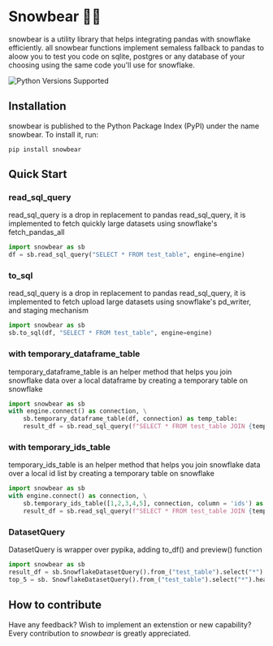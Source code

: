 # Snowbear 🐻‍❄️
snowbear is a utility library that helps integrating pandas with snowflake efficiently. all snowbear functions implement semaless fallback to pandas to aloow you to test you code on sqlite, postgres or any database of your choosing using the same code you'll use for snowflake.

![Python Versions Supported](https://img.shields.io/badge/python-3.7+-blue.svg)

## Installation
snowbear is published to the Python Package Index (PyPI) under the name snowbear. To install it, run:

``` shell
pip install snowbear
```

## Quick Start

### read_sql_query
read_sql_query is a drop in replacement to pandas read_sql_query, it is implemented to fetch quickly large datasets using snowflake's fetch_pandas_all

```python
import snowbear as sb
df = sb.read_sql_query("SELECT * FROM test_table", engine=engine)
```

### to_sql
read_sql_query is a drop in replacement to pandas read_sql_query, it is implemented to fetch upload large datasets using snowflake's pd_writer, and staging mechanism

```python
import snowbear as sb
sb.to_sql(df, "SELECT * FROM test_table", engine=engine)
```

### with temporary_dataframe_table
temporary_dataframe_table is an helper method that helps you join snowflake data over a local dataframe by creating a temporary table on snowflake

```python
import snowbear as sb
with engine.connect() as connection, \
    sb.temporary_dataframe_table(df, connection) as temp_table:
    result_df = sb.read_sql_query(f"SELECT * FROM test_table JOIN {temp_table} USING (id)", engine=connection)
```

### with temporary_ids_table
temporary_ids_table is an helper method that helps you join snowflake data over a local id list by creating a temporary table on snowflake

```python
import snowbear as sb
with engine.connect() as connection, \
    sb.temporary_ids_table([1,2,3,4,5], connection, column = 'ids') as temp_table:
    result_df = sb.read_sql_query(f"SELECT * FROM test_table JOIN {temp_table} USING (id)", engine=connection)
```

### DatasetQuery
DatasetQuery is wrapper over pypika, adding to_df() and preview() function

```python
import snowbear as sb
result_df = sb.SnowflakeDatasetQuery().from_("test_table").select("*").to_df(connection)
top_5 = sb. SnowflakeDatasetQuery().from_("test_table").select("*").head(connection)
```

## How to contribute

Have any feedback? Wish to implement an extenstion or new capability? 
Every contribution to _snowbear_ is greatly appreciated.

